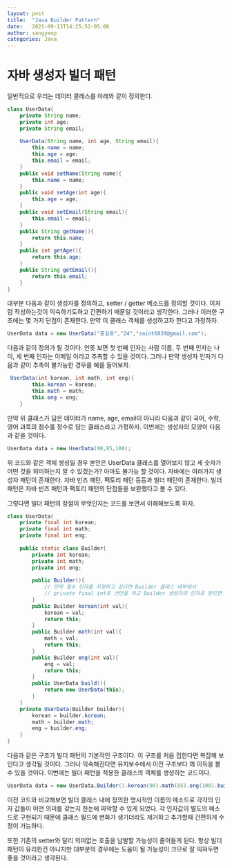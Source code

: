 ```yaml
---
layout: post
title:  "Java Builder Pattern"
date:   2021-09-13T14:25:52-05:00
author: sangyeop
categories: Java
---
```






# 자바 생성자 빌더 패턴

일반적으로 우리는 데이터 클래스를 아래와 같이 정의한다.

```java
class UserData{
    private String name;
    private int age;
    private String email;
    
    UserData(String name, int age, String email){
        this.name = name;
        this.age = age;
        this.email = email;
    }    
    public void setName(String name){
        this.name = name;
    }    
    public void setAge(int age){
        this.age = age;
    }
    public void setEmail(String email){
        this.email = email;
    }   
    public String getName(){
      	return this.name;
    }
    public int getAge(){
        return this.age;
    }
    public String getEmail(){
        return this.email;
    }       
}
```

대부분 다음과 같이 생성자를 정의하고, setter / getter 메소드를 정의할 것이다. 이처럼 작성하는것이 익숙하기도하고 간편하기 때문일 것이라고 생각한다. 그러나 이러한 구조에는 몇 가지 단점이 존재한다. 만약 이 클래스 객체를 생성하고자 한다고 가정하자. 

```java
UserData data = new UserData("홍길동","24","saint6839@gmail.com");
```

다음과 같이 정의가 될 것이다. 언뜻 보면 첫 번째 인자는 사람 이름, 두 번째 인자는 나이, 세 번째 인자는 이메일 이라고 추측할 수 있을 것이다. 그러나 만약 생성자 인자가 다음과 같이 추측이 불가능한 경우를 예를 들어보자. 

```java
 UserData(int korean, int math, int eng){
        this.korean = korean;
        this.math = math;
        this.eng = eng;
    }    
```

만약 위 클래스가 담은 데이터가 name, age, email이 아니라 다음과 같이 국어, 수학, 영어 과목의 점수를 정수로 담는 클래스라고 가정하자. 이번에는 생성자의 모양이 다음과 같을 것이다.

```java
UserData data = new UserData(90,85,100);
```

위 코드와 같은 객체 생성일 경우 본인은 UserData 클래스를 열어보지 않고 세 숫자가 어떤 것을 의미하는지 알 수 있겠는가? 아마도 불가능 할 것이다. 자바에는 여러가지 생성자 패턴이 존재한다. 자바 빈즈 패턴, 팩토리 패턴 등등과 빌더 패턴이 존재한다. 빌더 패턴은 자바 빈즈 패턴과 팩토리 패턴의 단점들을 보완했다고 볼 수 있다.

그렇다면 빌더 패턴의 장점이 무엇인지는 코드를 보면서 이해해보도록 하자.

```java
class UserData{
	private final int korean;
	private final int math;
	private final int eng;
	
	public static class Builder{
		private int korean;
		private int math;
		private int eng;
		
		public Builder(){
			// 만약 필수 인자를 지정하고 싶다면 Builder 클래스 내부에서
			// private final int로 선언을 하고 Builder 생성자의 인자로 받으면 된다.
		}
		public Builder korean(int val){
			korean = val;
			return this;
		}
		public Builder math(int val){
			math = val;
			return this;
		}
        public Builder eng(int val){
            eng = val;
            return this;
        }
        public UserData build(){
            return new UserData(this);
        }
	}
    private UserData(Builder builder){
        korean = builder.korean;
        math = builder.math;
        eng = builder.eng;
    }
}
```

다음과 같은 구조가 빌더 패턴의 기본적인 구조이다. 이 구조를 처음 접한다면 복잡해 보인다고 생각될 것이다. 그러나 익숙해진다면 유지보수에서 이전 구조보다 꽤 이득을 볼 수 있을 것이다. 이번에는 빌더 패턴을 적용한 클래스의 객체를 생성하는 코드이다.

```java
UserData data = new UserData.Builder().korean(90).math(85).eng(100).build();
```

이전 코드와 비교해보면 빌더 클래스 내에 정의한 명시적인 이름의 메소드로 각각의 인자 값들이 어떤 의미를 갖는지 한눈에 파악할 수 있게 되었다. 각 인자값이 별도의 메소드로 구현되기 때문에 클래스 필드에 변화가 생기더라도 제거하고 추가할때 간편하게 수정이 가능하다.

또한 기존의 setter와 달리 의미없는 호출을 남발할 가능성이 줄어들게 된다. 항상 빌더 패턴이 유리한건 아니지만 대부분의 경우에는 도움이 될 가능성이 크므로 잘 익혀두면 좋을 것이라고 생각된다.

